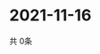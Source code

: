 # 2021-11-16
  共 0条

  <!-- BEGIN -->
  <!-- 最后更新时间Tue Nov 16 2021 20:03:26 GMT+0000 (Coordinated Universal Time) -->
  
  <!-- END -->
  
  